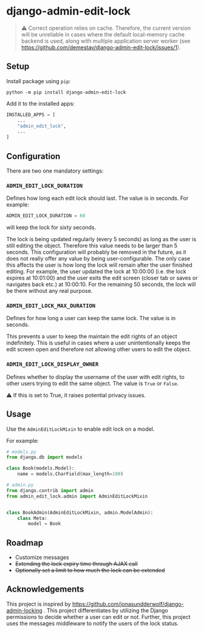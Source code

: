 # django-admin-edit-lock

> :warning: Correct operation relies on cache. Therefore, the current version will be unreliable in cases where the default local-memory cache backend is used, along with multiple application server worker (see https://github.com/demestav/django-admin-edit-lock/issues/1).

## Setup
Install package using `pip`:

```shell
python -m pip install django-admin-edit-lock
```

Add it to the installed apps:
```python
INSTALLED_APPS = [
    ...
    "admin_edit_lock",
    ...
]
```

## Configuration
There are two one mandatory settings:

### `ADMIN_EDIT_LOCK_DURATION` 
Defines how long each edit lock should last. The value is in seconds. For example:

```python
ADMIN_EDIT_LOCK_DURATION = 60
```

will keep the lock for sixty seconds.

The lock is being updated regularly (every 5 seconds) as long as the user is still editing the object. Therefore this value needs to be larger than 5 seconds. This configuration will probably be removed in the future, as it does not really offer any value by being user-configurable. The only case this affects the user is how long the lock will remain after the user finished editing. For example, the user updated the lock at 10:00:00 (i.e. the lock expires at 10:01:00) and the user exits the edit screen (closer tab or saves or navigates back etc.) at 10:00:10. For the remaining 50 seconds, the lock will be there without any real purpose.

### `ADMIN_EDIT_LOCK_MAX_DURATION`
Defines for how long a user can keep the same lock. The value is in seconds.

This prevents a user to keep the maintain the edit rights of an object indefinitely. This is useful in cases where a user unintentionally keeps the edit screen open and therefore not allowing other users to edit the object.

### `ADMIN_EDIT_LOCK_DISPLAY_OWNER`
Defines whether to display the username of the user with edit rights, to other users trying to edit the same object. The value is
`True` or `False`.

:warning: If this is set to True, it raises potential privacy issues.

## Usage
Use the `AdminEditLockMixin` to enable edit lock on a model. 

For example:

```python
# models.py
from django.db import models

class Book(models.Model):
    name = models.CharField(max_length=100)
```

```python
# admin.py
from django.contrib import admin
from admin_edit_lock.admin import AdminEditLockMixin


class BookAdmin(AdminEditLockMixin, admin.ModelAdmin):
    class Meta:
        model = Book
```

## Roadmap
- Customize messages
- ~~Extending the lock expiry time through AJAX call~~
- ~~Optionally set a limit to how much the lock can be extended~~

## Acknowledgements
This project is inspired by https://github.com/jonasundderwolf/django-admin-locking . This project differentiates by utilizing the Django permissions to decide whether a user can edit or not. Further, this project uses the messages middleware to notify the users of the lock status.
